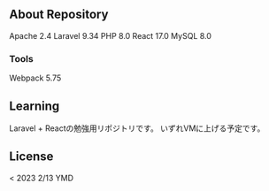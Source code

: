 ## About Repository

Apache 2.4
Laravel 9.34
PHP 8.0
React 17.0
MySQL 8.0

### Tools
Webpack 5.75

## Learning

Laravel + Reactの勉強用リポジトリです。
いずれVMに上げる予定です。

## License

< 2023 2/13 YMD
